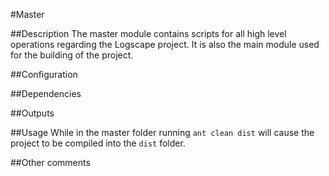 #Master
 
##Description
The master module contains scripts for all high level operations regarding the Logscape project. It is also the main module used for the building of the project.

##Configuration

##Dependencies

##Outputs

##Usage
While in the master folder running `ant clean dist` will cause the project to be compiled into the `dist` folder.

##Other comments